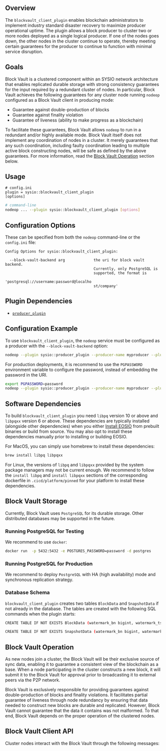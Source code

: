 
## Overview

The `blockvault_client_plugin` enables blockchain administrators to implement industry standard disaster recovery to maximize producer operational uptime. The plugin allows a block producer to cluster two or more nodes deployed as a single logical producer. If one of the nodes goes down, the other nodes in the cluster continue to operate, thereby meeting certain guarantees for the producer to continue to function with minimal service disruption.

## Goals

Block Vault is a clustered component within an SYSIO network architecture that enables replicated durable storage with strong consistency guarantees for the input required by a redundant cluster of nodes. In particular, Block Vault achieves the following guarantees for any cluster node running `nodeop` configured as a Block Vault client in producing mode:

* Guarantee against double-production of blocks
* Guarantee against finality violation
* Guarantee of liveness (ability to make progress as a blockchain)

To facilitate these guarantees, Block Vault allows `nodeop` to run in a redundant and/or highly available mode. Block Vault itself does not implement any coordination of nodes in a cluster. It merely guarantees that any such coordination, including faulty coordination leading to multiple active block constructing nodes, will be safe as defined by the above guarantees. For more information, read the [Block Vault Operation](#block-vault-operation) section below.

## Usage

```console
# config.ini
plugin = sysio::blockvault_client_plugin
[options]
```

```sh
# command-line
nodeop ... --plugin sysio::blockvault_client_plugin [options]
```

## Configuration Options

These can be specified from both the `nodeop` command-line or the `config.ini` file:

```console
Config Options for sysio::blockvault_client_plugin:

  --block-vault-backend arg             the uri for block vault backend. 
                                        Currently, only PostgreSQL is 
                                        supported, the format is 
                                        'postgresql://username:password@localho
                                        st/company'
```

## Plugin Dependencies

* [`producer_plugin`](../plugins/producer-plugin.md)

## Configuration Example

To use `blockvault_client_plugin`, the `nodeop` service must be configured as a producer with the `--block-vault-backend` option:

```sh
nodeop --plugin sysio::producer_plugin --producer-name myproducer --plugin sysio::blockvault_client_plugin --block-vault-backend postgresql://user:password@mycompany.com
```

For production deployments, it is recommend to use the `PGPASSWORD` environment variable to configure the password, instead of embedding the password in the URI.

```sh
export PGPASSWORD=password
nodeop --plugin sysio::producer_plugin --producer-name myproducer --plugin sysio::blockvault_client_plugin --block-vault-backend postgresql://user@mycompany.com
```

## Software Dependencies

To build `blockvault_client_plugin` you need `libpq` version 10 or above and `libpqxx` version 6 or above. These dependencies are typically installed (alongside other dependencies) when you either [Install EOSIO](/docs/getting-started/install-dependencies.md) from prebuilt binaries or build from source. You may also opt to install these dependencies manually prior to installing or building EOSIO.

For MacOS, you can simply use homebrew to install these dependencies:

```sh
brew install libpq libpqxx
```

For Linux, the versions of `libpq` and `libpqxx` provided by the system package managers may not be current enough. We recommend to follow the `install libpq` and `install libpqxx` sections of the corresponding dockerfile in `.cicd/platform/pinned` for your platform to install these dependencies.

## Block Vault Storage

Currently, Block Vault uses `PostgreSQL` for its durable storage. Other distributed databases may be supported in the future.

### Running PostgreSQL for Testing

We recommend to use `docker`:

```sh
docker run  -p 5432:5432 -e POSTGRES_PASSWORD=password -d postgres
```

### Running PostgreSQL for Production

We recommend to deploy `PostgreSQL` with HA (high availability) mode and synchronous replication strategy.

### Database Schema

`blockvault_client_plugin` creates two tables `BlockData` and `SnapshotData` if not already in the database. The tables are created with the following SQL commands when the plugin starts:

```sh
CREATE TABLE IF NOT EXISTS BlockData (watermark_bn bigint, watermark_ts bigint, lib bigint, block_num bigint, block_id bytea UNIQUE, previous_block_id bytea, block oid, block_size bigint);

CREATE TABLE IF NOT EXISTS SnapshotData (watermark_bn bigint, watermark_ts bigint, snapshot oid);
```

## Block Vault Operation

As new nodes join a cluster, the Block Vault will be their exclusive source of sync data, enabling it to guarantee a consistent view of the blockchain as a base. When a node participating in the cluster constructs a new block, it will submit it to the Block Vault for approval prior to broadcasting it to external peers via the P2P network.

Block Vault is exclusively responsible for providing guarantees against double-production of blocks and finality violations. It facilitates partial guarantee of liveness through node redundancy by ensuring that data needed to construct new blocks are durable and replicated. However, Block Vault cannot guarantee that the data it contains was not malformed. To that end, Block Vault depends on the proper operation of the clustered nodes.

## Block Vault Client API

Cluster nodes interact with the Block Vault through the following messages:

[//]: # (* [`async_propose_constructed_block&#40;&#41;`]&#40;../../../classsysio_1_1blockvault_1_1block__vault__interface#function-async_propose_constructed_block&#41;)

[//]: # (* [`async_append_external_block&#40;&#41;`]&#40;../../../classsysio_1_1blockvault_1_1block__vault__interface#function-async_append_external_block&#41;)

[//]: # (* [`propose_snapshot&#40;&#41;`]&#40;../../../classsysio_1_1blockvault_1_1block__vault__interface#function-propose_snapshot&#41;)

[//]: # (* [`sync&#40;&#41;`]&#40;../../../classsysio_1_1blockvault_1_1block__vault__interface#function-sync&#41;)

[//]: # ()
[//]: # (For more information visit the [block_vault_interface]&#40;../../../classsysio_1_1blockvault_1_1block__vault__interface&#41; C++ reference.)
